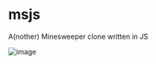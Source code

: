 # msjs

A(nother) Minesweeper clone written in JS

![image](https://user-images.githubusercontent.com/12353675/167990002-58b4f007-6f2e-4b8f-87ae-e10f265c81d9.png)